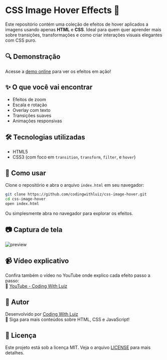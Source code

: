 # CSS Image Hover Effects 🎨

Este repositório contém uma coleção de efeitos de hover aplicados a imagens usando apenas **HTML** e **CSS**. Ideal para quem quer aprender mais sobre transições, transformações e como criar interações visuais elegantes com CSS puro.

## 🔍 Demonstração

Acesse a [demo online](https://codingwithluiz.github.io/css-image-hover/) para ver os efeitos em ação!

## ✨ O que você vai encontrar

- Efeitos de zoom
- Escala e rotação
- Overlay com texto
- Transições suaves
- Animações responsivas

## 🛠️ Tecnologias utilizadas

- HTML5
- CSS3 (com foco em `transition`, `transform`, `filter`, e `hover`)

## 📁 Como usar

Clone o repositório e abra o arquivo `index.html` em seu navegador:

```bash
git clone https://github.com/codingwithluiz/css-image-hover.git
cd css-image-hover
open index.html
```

Ou simplesmente abra no navegador para explorar os efeitos.

## 📷 Captura de tela

![preview](./preview.png) <!-- Coloque um screenshot da página se desejar -->

## 📹 Vídeo explicativo

Confira também o vídeo no YouTube onde explico cada efeito passo a passo:  
🔗 [YouTube - Coding With Luiz](https://youtube.com/@codingwithluiz)

## 📌 Autor

Desenvolvido por [Coding With Luiz](https://github.com/codingwithluiz)  
📧 Siga para mais conteúdos sobre HTML, CSS e JavaScript!

## 📝 Licença

Este projeto está sob a licença MIT. Veja o arquivo [LICENSE](./LICENSE) para mais detalhes.
